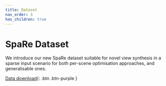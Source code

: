 ```yaml
---
title: Dataset
nav_order: 3
has_children: true
---
```


# SpaRe Dataset

We introduce our new SpaRe dataset suitable for novel view synthesis in a sparse input scenario for both per-scene optimisation approaches, and generalisable ones.

[Data download](/docs/dataset/download){: .btn .btn-purple }
